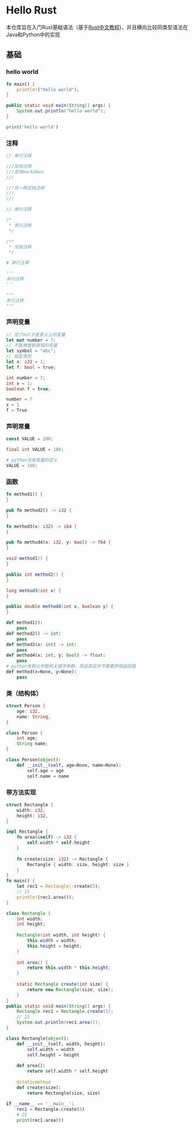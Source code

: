 # Hello Rust
本仓库旨在入门Rust基础语法（基于[Rust中文教程](https://kaisery.github.io/trpl-zh-cn/))，并且横向比较同类型语法在Java和Python中的实现

## 基础
### hello world
```rust
fn main() {
    println!("hello world");
}
```
```java
public static void main(String[] args) {
    System.out.println("hello world");
}
```
```python
print('hello world')
```
### 注释
```rust
// 单行注释

///文档注释
///支持markdown
///

//!另一种文档注释
//!
//!
```
```java
// 单行注释

/*
 * 多行注释
 */

/**
 * 文档注释
 */

```
```python
# 单行注释

'''
多行注释
'''

"""
多行注释
"""
```

### 声明变量
```rust
// 加了mut才是意义上的变量
let mut number = 7;
// 不能被重新赋值的变量
let symbol = "abc";
// 指定类型
let x: i32 = 1;
let f: bool = true;

```
```java
int number = 7;
int x = 1;
boolean f = true;
```
```python
number = 7
x = 1
f = True
```
### 声明常量
```rust
const VALUE = 100;
```
```java
final int VALUE = 100;
```
```python
# python没有常量的定义
VALUE = 100;
```

### 函数
```rust
fn method1() {
}

pub fn method2() -> i32 {
}

fn method3(x: i32) -> i64 {
}

pub fn method4(x: i32, y: bool) -> f64 {
}
```
```java
void method1() {
}

public int method2() {
}

long method3(int x) {
}

public double method4(int x, boolean y) {
}
```
```python
def method1():
    pass
def method2() -> int:
    pass
def method3(x: int) -> int:
    pass
def method4(x: int, y: bool) -> float:
    pass
# python有默认参数和关键字参数，而且其实并不需要声明返回值
def method(x=None, y=None):
    pass
```

### 类（结构体）
```rust
struct Person {
    age: i32,
    name: String,
}
```
```java
class Person {
    int age;
    String name;
}
```
```python
class Person(object):
    def __init__(self, age=None, name=None):
        self.age = age 
        self.name = name
```
### 带方法实现
```rust
struct Rectangle {
    width: i32,
    height: i32,
}

impl Rectangle {
    fn area(&self) -> i32 {
        self.width * self.height
    }
    
    fn create(size: i32) -> Rectangle {
        Rectangle { width: size, height: size }
    }
}
fn main() {
    let rec1 = Rectangle::create(5);
    // 25
    println!(rec1.area()); 
}
```
```java
class Rectangle {
    int width;
    int height;
    
    Rectangle(int width, int height) {
        this.width = width;
        this.height = height;
    }
    
    int area() {
        return this.width * this.height;
    }
    
    static Rectangle create(int size) {
        return new Rectangle(size, size);
    }
}
public static void main(String[] args) {
    Rectangle rec1 = Rectangle.create(5);
    // 25
    System.out.println(rec1.area()); 
}
```
```python
class Rectangle(object):
    def __init__(self, width, height):
        self.width = width
        self.height = height
    
    def area():
        return self.width * self.height
        
    @staticmethod
    def create(size):
        return Rectangle(size, size)
        
if __name__ == '__main__':
    rec1 = Rectangle.create(5)
    # 25
    print(rec1.area())        

```